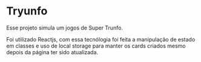 # Tryunfo

Esse projeto simula um jogos de Super Trunfo.

Foi utilizado Reactjs, com essa tecnólogia foi feita a manipulação de estado em classes e uso de local storage para manter os cards criados mesmo depois da
página ter sido atualizada.
